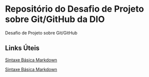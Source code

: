 # Repositório do Desafio de Projeto sobre Git/GitHub da DIO
Desafio de Projeto sobre Git/GitHub

## Links Úteis
[Sintaxe Básica Markdown](https://www.markdownguide.org/basic-syntax/)



<a href="https://www.markdownguide.org/basic-syntax/" target="_blank">Sintaxe Básica Markdown</a>
